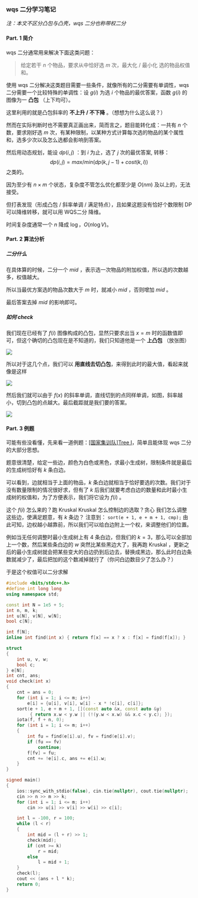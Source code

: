 ### wqs 二分学习笔记

_注：本文不区分凸包与凸壳，wqs 二分也称带权二分_

#### Part. 1 简介

wqs 二分通常用来解决下面这类问题：

> 给定若干 $n$ 个物品，要求从中恰好选 $m$ 次，最大化 / 最小化 选的物品权值和。

使用 wqs 二分解决这类题目需要一些条件，就像所有的二分需要有单调性，wqs 二分需要一个比较特殊的单调性：设 $g(i)$ 为选 $i$ 个物品的最优答案，函数 $g(i)$ 的图像为一 **凸包** （上下均可）。

这里利用的就是凸包斜率的 **不上升 / 不下降** 。（想想为什么这么说？）

然而在实际判断时也不需要真正画出来，简而言之，题目能转化成：一共有 $n$ 个数，要求刚好选 $m$ 次，有某种限制，以某种方式计算每次选的物品的某个属性和，选多少次以及怎么选都会影响到答案。

然后用动态规划，能设 $dp(i,j)$ ：到 $i$ 为止，选了 $j$ 次的最优答案, 转移：
$$dp(i,j)=max⁡/min⁡(dp(k,j−1)+cost(k,i))$$
之类的。

因为至少有 $n \times m$ 个状态，复杂度不管怎么优化都至少是 $O(nm)$ 及以上的，无法接受。

但打表发现（形成凸包 / 斜率单调 / 满足特点），且如果这题没有恰好个数限制 DP 可以降维转移，就可以用 $\text{WQS二分}$ 降维。

时间复杂度通常一个 $n$ 降成 $\log$，$O(n \log V)$。

#### Part. 2 算法分析
##### 二分什么
在具体算的时候，二分一个 $mid$ ，表示选一次物品的附加权值，所以选的次数越多，权值越大。

所以当最优方案选的物品次数大于 $m$ 时，就减小 $mid$ ，否则增加 $mid$ 。

最后答案去掉 $mid$ 的影响即可。

##### 如何 $\text{check}$
我们现在已经有了 $f(i)$ 图像构成的凸包，显然只要求出当 $x = m$ 时的函数值即可，但这个确切的凸包现在是不知道的，我们只知道他是一个 **上凸包** （放张图）

![](https://img-blog.csdnimg.cn/3d018a65aaba4af2b5f04f8535404ccf.png)

所以对于这几个点，我们可以 **用直线去切凸包**，来得到此时的最大值，看起来就像是这样

![](https://img-blog.csdnimg.cn/605b75a3cb4c42d1acaab23d81f215ae.png)

然后我们就可以由于 $f(x)$ 的斜率单调，直线切到的点同样单调，如图，斜率越小，切到凸包的点越大。最后截距就是我们要的答案。

![](https://img-blog.csdnimg.cn/5670903652e7446780c9e23c1bd89a9a.png)

#### Part. 3 例题

可能有些没看懂，先来看一道例题：[[国家集训队]Tree Ⅰ](https://www.luogu.com.cn/problem/P2619)，简单且能体现 wqs 二分的大部分思想。

题意很清楚，给定一些边，颜色为白色或黑色，求最小生成树，限制条件就是最后的生成树恰好有 $k$ 条白边。

可以看到，边就相当于上面的物品，$k$ 条白边就相当于恰好要选的次数。我们对于没有数量限制的情况很好求，但有了 $k$ 后我们就要考虑白边的数量和此时最小生成树的权值和，为了方便表示，我们将它设为 $f(i)$ 。

这个 $f(i)$ 怎么来的？跑 $\text{Kruskal}$
$\text{Kruskal}$ 怎么控制边的选取？贪心
我们怎么调整这些边，使满足题意，有 $k$ 条边？
注意到：
`sort(e + 1, e + m + 1, cmp);`
由此可知，边权越小越靠前，所以我们可以给白边附上一个权，来调整他们的位置。

例如当无任何调整时最小生成树上有 $4$ 条白边，但我们的 $k=3$，那么可以全部加上一个数，然后某些条白边的 $w$ 突然比某些黑边大了，我再跑 $\text{Kruskal}$ ，更新之后的最小生成树就会把某些变大的白边扔到后边去，替换成黑边，那么此时白边条数就减少了，最后把加的这个数减掉就行了（你问白边数目少了怎么办？）

于是这个权值可以二分求解
```cpp
#include <bits/stdc++.h>
#define int long long
using namespace std;

const int N = 1e5 + 5;
int n, m, k;
int u[N], v[N], w[N];
bool c[N];

int f[N];
inline int find(int x) { return f[x] == x ? x : f[x] = find(f[x]); }

struct
{
    int u, v, w;
    bool c;
} e[N];
int cnt, ans;
void check(int x)
{
    cnt = ans = 0;
    for (int i = 1; i <= m; i++)
        e[i] = {u[i], v[i], w[i] - x * !c[i], c[i]};
    sort(e + 1, e + m + 1, [](const auto &x, const auto &y)
         { return x.w < y.w || (!(y.w < x.w) && x.c < y.c); });
    iota(f, f + n, 0);
    for (int i = 1; i <= m; i++)
    {
        int fu = find(e[i].u), fv = find(e[i].v);
        if (fu == fv)
            continue;
        f[fv] = fu;
        cnt += !e[i].c, ans += e[i].w;
    }
}

signed main()
{
    ios::sync_with_stdio(false), cin.tie(nullptr), cout.tie(nullptr);
    cin >> n >> m >> k;
    for (int i = 1; i <= m; i++)
        cin >> u[i] >> v[i] >> w[i] >> c[i];

    int l = -100, r = 100;
    while (l < r)
    {
        int mid = (l + r) >> 1;
        check(mid);
        if (cnt >= k)
            r = mid;
        else
            l = mid + 1;
    }
    check(l);
    cout << (ans + l * k);
    return 0;
}
```